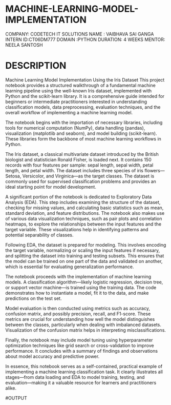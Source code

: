 # MACHINE-LEARNING-MODEL-IMPLEMENTATION

COMPANY: CODETECH IT SOLUTIONS
NAME : VAIBHAVA SAI GANGA
INTERN ID:CT06DM777
DOMAIN :PYTHON
DURATION: 4 WEEKS
MENTOR: NEELA SANTOSH


# DESCRIPTION

Machine Learning Model Implementation Using the Iris Dataset
This project notebook provides a structured walkthrough of a fundamental machine learning pipeline using the well-known Iris dataset, implemented with Python and the scikit-learn library. It is a comprehensive guide intended for beginners or intermediate practitioners interested in understanding classification models, data preprocessing, evaluation techniques, and the overall workflow of implementing a machine learning model.

The notebook begins with the importation of necessary libraries, including tools for numerical computation (NumPy), data handling (pandas), visualization (matplotlib and seaborn), and model building (scikit-learn). These libraries form the backbone of most machine learning workflows in Python.

The Iris dataset, a classical multivariate dataset introduced by the British biologist and statistician Ronald Fisher, is loaded next. It contains 150 records with four features per sample: sepal length, sepal width, petal length, and petal width. The dataset includes three species of iris flowers—Setosa, Versicolor, and Virginica—as the target classes. The dataset is commonly used for supervised classification problems and provides an ideal starting point for model development.

A significant portion of the notebook is dedicated to Exploratory Data Analysis (EDA). This step includes examining the structure of the dataset, checking for missing values, and calculating basic statistics such as mean, standard deviation, and feature distributions. The notebook also makes use of various data visualization techniques, such as pair plots and correlation heatmaps, to explore the relationships between the input features and the target variable. These visualizations help in identifying patterns and potential separability of classes.

Following EDA, the dataset is prepared for modeling. This involves encoding the target variable, normalizing or scaling the input features if necessary, and splitting the dataset into training and testing subsets. This ensures that the model can be trained on one part of the data and validated on another, which is essential for evaluating generalization performance.

The notebook proceeds with the implementation of machine learning models. A classification algorithm—likely logistic regression, decision tree, or support vector machine—is trained using the training data. The code demonstrates how to instantiate a model, fit it to the data, and make predictions on the test set.

Model evaluation is then conducted using metrics such as accuracy, confusion matrix, and possibly precision, recall, and F1-score. These metrics are crucial for understanding how well the model distinguishes between the classes, particularly when dealing with imbalanced datasets. Visualization of the confusion matrix helps in interpreting misclassifications.

Finally, the notebook may include model tuning using hyperparameter optimization techniques like grid search or cross-validation to improve performance. It concludes with a summary of findings and observations about model accuracy and predictive power.

In essence, this notebook serves as a self-contained, practical example of implementing a machine learning classification task. It clearly illustrates all stages—from data loading and EDA to model training, testing, and evaluation—making it a valuable resource for learners and practitioners alike.


#OUTPUT


